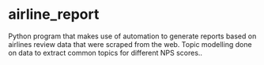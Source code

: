 # airline_report
Python program that makes use of automation to generate reports based on airlines review data that were scraped from the web. Topic modelling done on data to extract common topics for different NPS scores.. 
